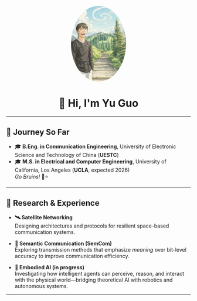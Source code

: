 <div align="center">

<img src="profile.jpg" 
     alt="my profile" 
     width="150" 
     style="border-radius: 50%; object-fit: cover;">

# 👋 Hi, I'm Yu Guo  

</div>

---

## 🚀 Journey So Far  

- 🎓 **B.Eng. in Communication Engineering**, University of Electronic Science and Technology of China (**UESTC**)  
- 🎓 **M.S. in Electrical and Computer Engineering**, University of California, Los Angeles (**UCLA**, expected 2026)  
  *Go Bruins!* 🐻⭐  

---

## 🔬 Research & Experience  

- **🛰️ Satellite Networking**  
  Designing architectures and protocols for resilient space-based communication systems.  

- **🧠 Semantic Communication (SemCom)**  
  Exploring transmission methods that emphasize *meaning* over bit-level accuracy to improve communication efficiency.  

- **🤖 Embodied AI (in progress)**  
  Investigating how intelligent agents can perceive, reason, and interact with the physical world—bridging theoretical AI with robotics and autonomous systems.  

---
